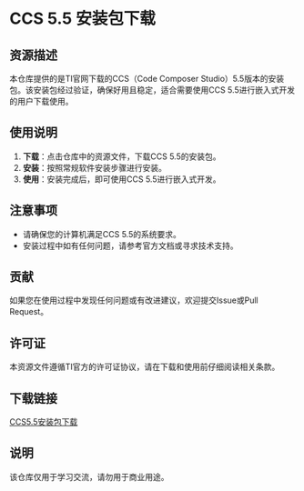 # CCS 5.5 安装包下载

## 资源描述

本仓库提供的是TI官网下载的CCS（Code Composer Studio）5.5版本的安装包。该安装包经过验证，确保好用且稳定，适合需要使用CCS 5.5进行嵌入式开发的用户下载使用。

## 使用说明

1. **下载**：点击仓库中的资源文件，下载CCS 5.5的安装包。
2. **安装**：按照常规软件安装步骤进行安装。
3. **使用**：安装完成后，即可使用CCS 5.5进行嵌入式开发。

## 注意事项

- 请确保您的计算机满足CCS 5.5的系统要求。
- 安装过程中如有任何问题，请参考官方文档或寻求技术支持。

## 贡献

如果您在使用过程中发现任何问题或有改进建议，欢迎提交Issue或Pull Request。

## 许可证

本资源文件遵循TI官方的许可证协议，请在下载和使用前仔细阅读相关条款。

## 下载链接
[CCS5.5安装包下载](https://pan.quark.cn/s/a195192b4807)

## 说明

该仓库仅用于学习交流，请勿用于商业用途。
